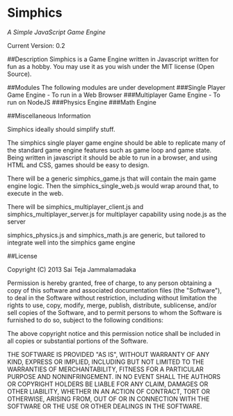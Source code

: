 Simphics
========

*A Simple JavaScript Game Engine*

Current Version: 0.2

##Description
Simphics is a Game Engine written in Javascript written for fun as a hobby.
You may use it as you wish under the MIT license (Open Source).

##Modules
The following modules are under development
###Single Player Game Engine - To run in a Web Browser
###Multiplayer Game Engine - To run on NodeJS
###Physics Engine
###Math Engine

##Miscellaneous Information

Simphics ideally should simplify stuff.

The simphics single player game engine should be able to replicate many of the standard game engine features such as game loop and game state.
Being written in javascript it should be able to run in a browser, and using HTML and CSS, games should be easy to design.

There will be a generic simphics_game.js that will contain the main game engine logic.
Then the simphics_single_web.js would wrap around that, to execute in the web.

There will be simphics_multiplayer_client.js and simphics_multiplayer_server.js for multiplayer capability using node.js as the server

simphics_physics.js and simphics_math.js are generic, but tailored to integrate well into the simphics game engine

##License

Copyright (C) 2013 Sai Teja Jammalamadaka

Permission is hereby granted, free of charge, to any person obtaining a copy of this software and associated documentation files (the "Software"), to deal in the Software without restriction, including without limitation the rights to use, copy, modify, merge, publish, distribute, sublicense, and/or sell copies of the Software, and to permit persons to whom the Software is furnished to do so, subject to the following conditions:

The above copyright notice and this permission notice shall be included in all copies or substantial portions of the Software.

THE SOFTWARE IS PROVIDED "AS IS", WITHOUT WARRANTY OF ANY KIND, EXPRESS OR IMPLIED, INCLUDING BUT NOT LIMITED TO THE WARRANTIES OF MERCHANTABILITY, FITNESS FOR A PARTICULAR PURPOSE AND NONINFRINGEMENT. IN NO EVENT SHALL THE AUTHORS OR COPYRIGHT HOLDERS BE LIABLE FOR ANY CLAIM, DAMAGES OR OTHER LIABILITY, WHETHER IN AN ACTION OF CONTRACT, TORT OR OTHERWISE, ARISING FROM, OUT OF OR IN CONNECTION WITH THE SOFTWARE OR THE USE OR OTHER DEALINGS IN THE SOFTWARE.
